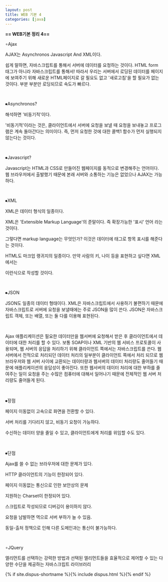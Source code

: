 ```yaml
---
layout: post
title: WEB 기본 4
categories: [java]
---
```


**== WEB기본 정리 4==**<br>

∘Ajax

AJAX는 Asynchronos Javascript And XML이다.

쉽게 말하면, 자바스크립트를 통해서 서버에 데이터를 요청하는 것이다. HTML form 태그가 아니라 자바스크립트를 통해서! 따라서 우리는 서버에서 로딩된 데이터를 페이지에 보여주기 위해 새로운 HTML페이지로 갈 필요도 없고 '새로고침'을 할 필요가 없는 것이다. 부분 부분만 로딩되므로 속도가 빠르다.

​ 

⦁Asynchronos? 

해석하면 '비동기적'이다.

'비동기적'이라는 것은, 클라이언트에서 서버에 요청을 보낼 때 요청을 보내놓고 프로그램은 계속 돌아간다는 의미이다. 즉, 먼저 요청한 것에 대한 콜백1 함수가 먼저 실행되지 않는다는 것이다.

​ 

⦁Javascript?

Javascript는 HTML과 CSS로 만들어진 웹페이지를 동적으로 변경해주는 언어이다. 웹 브라우저에서 출발했기 때문에 본래 서버와 소통하는 기능은 없었으나 AJAX는 가능하다.

​     

⦁XML

XML은 데이터 형식의 일종이다.

XML은 'Extensible Markup Language'의 준말이다. 즉 확장가능한 '표시' 언어 라는 것이다.

그렇다면 markup language는 무엇인가? 이것은 데이터에 태그로 항목 표시를 해준다는 것이다. 

HTML도 마크업 랭귀지의 일종이다. 만약 사람의 키, 나이 등을 표현하고 싶다면 XML에서는

<person>

<height></height>

<age></age>

</person>

이런식으로 작성할 것이다.

​     

⦁JSON

JSON도 일종의 데이터 형태이다. XML은 자바스크립트에서 사용하기 불편하기 때문에 자바스크립트로 서버에 요청을 보낼때에는 주로 JSON을 많이 쓴다. JSON은 자바스크립트 객체, 또는 배열, 또는 둘 다를 이용해 표현된다.

​     

Ajax 애플리케이션은 필요한 데이터만을 웹서버에 요청해서 받은 후 클라이언트에서 데이터에 대한 처리를 할 수 있다. 보통 SOAP이나 XML 기반의 웹 서비스 프로토콜이 사용되며, 웹 서버의 응답을 처리하기 위해 클라이언트 쪽에서는 자바스크립트를 쓴다. 웹 서버에서 전적으로 처리되던 데이터 처리의 일부분이 클라이언트 쪽에서 처리 되므로 웹 브라우저와 웹 서버 사이에 교환되는 데이터량과 웹서버의 데이터 처리량도 줄어들기 때문에 애플리케이션의 응답성이 좋아진다. 또한 웹서버의 데이터 처리에 대한 부하를 줄여주는 일이 요청을 주는 수많은 컴퓨터에 대해서 일어나기 때문에 전체적인 웹 서버 처리량도 줄어들게 된다.

​     

⦁장점

페이지 이동없이 고속으로 화면을 전환할 수 있다.

서버 처리를 기다리지 않고, 비동기 요청이 가능하다.

수신하는 데이터 양을 줄일 수 있고, 클라이언트에게 처리를 위임할 수도 있다.

​     

⦁단점

Ajax를 쓸 수 없는 브라우저에 대한 문제가 있다.

HTTP 클라이언트의 기능이 한정되어 있다.

페이지 이동없는 통신으로 인한 보안상의 문제

지원하는 Charset이 한정되어 있다.

스크립트로 작성되므로 디버깅이 용이하지 않다.

요청을 남발하면 역으로 서버 부하가 늘 수 있음.

동일-출처 정책으로 인해 다른 도메인과는 통신이 불가능하다.

​     

∘JQuery

엘리먼트를 선택하는 강력한 방법과 선택된 엘리먼트들을 효율적으로 제어할 수 있는 다양한 수단을 제공하는 자바스크립트 라이브러리



{% if site.dispus-shortname %}{% include dispus.html %}{% endif %}